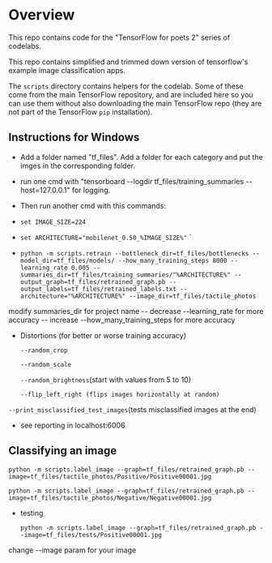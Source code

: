 # Overview

This repo contains code for the "TensorFlow for poets 2" series of codelabs.


This repo contains simplified and trimmed down version of tensorflow's example image classification apps.

The `scripts` directory contains helpers for the codelab. Some of these come from the main TensorFlow repository, and are included here so you can use them without also downloading the main TensorFlow repo (they are not part of the TensorFlow `pip` installation).

## Instructions for Windows

- Add a folder named "tf_files". Add a folder for each category and put the imges in the corresponding folder.
- run one cmd with
"tensorboard --logdir tf_files/training_summaries --host=127.0.0.1"
 for logging.

- Then run another cmd with this commands:

- `set IMAGE_SIZE=224`
- `set ARCHITECTURE="mobilenet_0.50_%IMAGE_SIZE%"`
`
- `python -m scripts.retrain --bottleneck_dir=tf_files/bottlenecks --model_dir=tf_files/models/ --how_many_training_steps 8000 --learning_rate 0.005 --summaries_dir=tf_files/training_summaries/"%ARCHITECTURE%" --output_graph=tf_files/retrained_graph.pb --output_labels=tf_files/retrained_labels.txt --architecture="%ARCHITECTURE%" --image_dir=tf_files/tactile_photos`

modify summaries_dir for project name
-- decrease --learning_rate for more accuracy
-- increase --how_many_training_steps for more accuracy

- Distortions (for better or worse training accuracy) 

    `--random_crop`

    `--random_scale`

    `--random_brightness`(start with values from 5 to 10)

    `--flip_left_right (flips images horizontally at random)`

`--print_misclassified_test_images`(tests misclassified images at the end)

- see reporting in localhost:6006

## Classifying an image

`python -m scripts.label_image --graph=tf_files/retrained_graph.pb --image=tf_files/tactile_photos/Positive/Positive00001.jpg`

`python -m scripts.label_image --graph=tf_files/retrained_graph.pb --image=tf_files/tactile_photos/Negative/Negative00001.jpg`

* testing 

    `python -m scripts.label_image --graph=tf_files/retrained_graph.pb --image=tf_files/tests/Positive00001.jpg`

change --image param for your image
	



